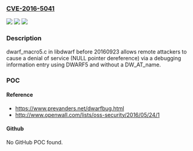 ### [CVE-2016-5041](https://cve.mitre.org/cgi-bin/cvename.cgi?name=CVE-2016-5041)
![](https://img.shields.io/static/v1?label=Product&message=n%2Fa&color=blue)
![](https://img.shields.io/static/v1?label=Version&message=n%2Fa&color=blue)
![](https://img.shields.io/static/v1?label=Vulnerability&message=n%2Fa&color=brighgreen)

### Description

dwarf_macro5.c in libdwarf before 20160923 allows remote attackers to cause a denial of service (NULL pointer dereference) via a debugging information entry using DWARF5 and without a DW_AT_name.

### POC

#### Reference
- https://www.prevanders.net/dwarfbug.html
- http://www.openwall.com/lists/oss-security/2016/05/24/1

#### Github
No GitHub POC found.

